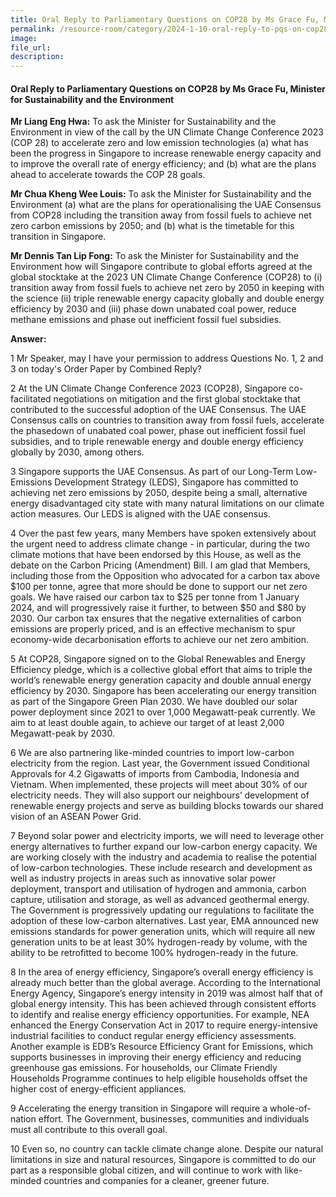 ```yaml
---
title: Oral Reply to Parliamentary Questions on COP28 by Ms Grace Fu, Minister for Sustainability and the Environment
permalink: /resource-room/category/2024-1-10-oral-reply-to-pqs-on-cop28/
image:
file_url:
description:
---
```

 
#### Oral Reply to Parliamentary Questions on COP28 by Ms Grace Fu, Minister for Sustainability and the Environment

**Mr Liang Eng Hwa:** To ask the Minister for Sustainability and the Environment in view of the call by the UN Climate Change Conference 2023 (COP 28) to accelerate zero and low emission technologies (a) what has been the progress in Singapore to increase renewable energy capacity and to improve the overall rate of energy efficiency; and (b) what are the plans ahead to accelerate towards the COP 28 goals.  

**Mr Chua Kheng Wee Louis:** To ask the Minister for Sustainability and the Environment (a) what are the plans for operationalising the UAE Consensus from COP28 including the transition away from fossil fuels to achieve net zero carbon emissions by 2050; and (b) what is the timetable for this transition in Singapore.  

**Mr Dennis Tan Lip Fong:** To ask the Minister for Sustainability and the Environment how will Singapore contribute to global efforts agreed at the global stocktake at the 2023 UN Climate Change Conference (COP28) to (i) transition away from fossil fuels to achieve net zero by 2050 in keeping with the science (ii) triple renewable energy capacity globally and double energy efficiency by 2030 and (iii) phase down unabated coal power, reduce methane emissions and phase out inefficient fossil fuel subsidies.  

**Answer:**

1 Mr Speaker, may I have your permission to address Questions No. 1, 2 and 3 on today's Order Paper by Combined Reply?  

2 At the UN Climate Change Conference 2023 (COP28), Singapore co-facilitated negotiations on mitigation and the first global stocktake that contributed to the successful adoption of the UAE Consensus. The UAE Consensus calls on countries to transition away from fossil fuels, accelerate the phasedown of unabated coal power, phase out inefficient fossil fuel subsidies, and to triple renewable energy and double energy efficiency globally by 2030, among others.  

3 Singapore supports the UAE Consensus. As part of our Long-Term Low-Emissions Development Strategy (LEDS), Singapore has committed to achieving net zero emissions by 2050, despite being a small, alternative energy disadvantaged city state with many natural limitations on our climate action measures. Our LEDS is aligned with the UAE consensus.  

4 Over the past few years, many Members have spoken extensively about the urgent need to address climate change - in particular, during the two climate motions that have been endorsed by this House, as well as the debate on the Carbon Pricing (Amendment) Bill. I am glad that Members, including those from the Opposition who advocated for a carbon tax above $100 per tonne, agree that more should be done to support our net zero goals. We have raised our carbon tax to $25 per tonne from 1 January 2024, and will progressively raise it further, to between $50 and $80 by 2030. Our carbon tax ensures that the negative externalities of carbon emissions are properly priced, and is an effective mechanism to spur economy-wide decarbonisation efforts to achieve our net zero ambition.  

5 At COP28, Singapore signed on to the Global Renewables and Energy Efficiency pledge, which is a collective global effort that aims to triple the world’s renewable energy generation capacity and double annual energy efficiency by 2030. Singapore has been accelerating our energy transition as part of the Singapore Green Plan 2030. We have doubled our solar power deployment since 2021 to over 1,000 Megawatt-peak currently. We aim to at least double again, to achieve our target of at least 2,000 Megawatt-peak by 2030.  

6 We are also partnering like-minded countries to import low-carbon electricity from the region. Last year, the Government issued Conditional Approvals for 4.2 Gigawatts of imports from Cambodia, Indonesia and Vietnam. When implemented, these projects will meet about 30% of our electricity needs. They will also support our neighbours’ development of renewable energy projects and serve as building blocks towards our shared vision of an ASEAN Power Grid.  

7 Beyond solar power and electricity imports, we will need to leverage other energy alternatives to further expand our low-carbon energy capacity. We are working closely with the industry and academia to realise the potential of low-carbon technologies. These include research and development as well as industry projects in areas such as innovative solar power deployment, transport and utilisation of hydrogen and ammonia, carbon capture, utilisation and storage, as well as advanced geothermal energy. The Government is progressively updating our regulations to facilitate the adoption of these low-carbon alternatives. Last year, EMA announced new emissions standards for power generation units, which will require all new generation units to be at least 30% hydrogen-ready by volume, with the ability to be retrofitted to become 100% hydrogen-ready in the future.  

8 In the area of energy efficiency, Singapore’s overall energy efficiency is already much better than the global average. According to the International Energy Agency, Singapore’s energy intensity in 2019 was almost half that of global energy intensity. This has been achieved through consistent efforts to identify and realise energy efficiency opportunities. For example, NEA enhanced the Energy Conservation Act in 2017 to require energy-intensive industrial facilities to conduct regular energy efficiency assessments. Another example is EDB’s Resource Efficiency Grant for Emissions, which supports businesses in improving their energy efficiency and reducing greenhouse gas emissions. For households, our Climate Friendly Households Programme continues to help eligible households offset the higher cost of energy-efficient appliances.  

9 Accelerating the energy transition in Singapore will require a whole-of-nation effort. The Government, businesses, communities and individuals must all contribute to this overall goal.  

10 Even so, no country can tackle climate change alone. Despite our natural limitations in size and natural resources, Singapore is committed to do our part as a responsible global citizen, and will continue to work with like-minded countries and companies for a cleaner, greener future.  
